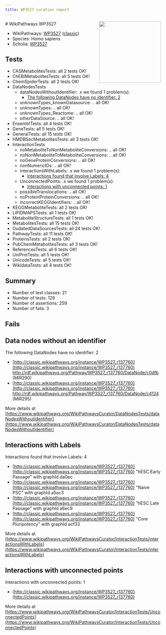 ```yaml
---
title: WP3527 curation report
---
```


<img style="float: right; width: 200px" src="https://upload.wikimedia.org/wikipedia/commons/thumb/8/83/Wplogo_with_text_500.png/640px-Wplogo_with_text_500.png" />
# WikiPathways WP3527

* WikiPathways: [WP3527](https://wikipathways.org/pathways/WP3527) ([classic](https://classic.wikipathways.org/instance/WP3527))
* Species: Homo sapiens
* Scholia: [WP3527](https://scholia.toolforge.org/wikipathways/WP3527)
## Tests
* CASMetabolitesTests: all 2 tests OK!
* ChEBIMetabolitesTests: all 5 tests OK!
* ChemSpiderTests: all 2 tests OK!
* DataNodesTests
    * dataNodesWithoutIdentifier: .x we found 1 problem(s):
        * [The following DataNodes have no identifier: 2](#d2d32fa1)
    * unknownTypes_knownDatasource: .. all OK!
    * unknownTypes: .. all OK!
    * unknownTypes_Reactome: .. all OK!
    * otherDataSource: .. all OK!
* EnsemblTests: all 4 tests OK!
* GeneTests: all 5 tests OK!
* GeneralTests: all 15 tests OK!
* HMDBSecMetabolitesTests: all 3 tests OK!
* InteractionTests
    * noMetaboliteToNonMetaboliteConversions: .. all OK!
    * noNonMetaboliteToMetaboliteConversions: .. all OK!
    * noGeneProteinConversions: .. all OK!
    * nonNumericIDs: .. all OK!
    * interactionsWithLabels: .x we found 1 problem(s):
        * [Interactions found that involve Labels: 4](#630d267b)
    * UnconnectedPoints: .x we found 1 problem(s):
        * [Interactions with unconnected points: 1](#35a61ad9)
    * possibleTranslocations: .. all OK!
    * noProteinProteinConversions: .. all OK!
    * incorrectKEGGIdentifiers: .. all OK!
* KEGGMetaboliteTests: all 2 tests OK!
* LIPIDMAPSTests: all 1 tests OK!
* MetaboliteStructureTests: all 1 tests OK!
* MetabolitesTests: all 15 tests OK!
* OudatedDataSourcesTests: all 24 tests OK!
* PathwayTests: all 11 tests OK!
* ProteinsTests: all 2 tests OK!
* PubChemMetabolitesTests: all 3 tests OK!
* ReferencesTests: all 6 tests OK!
* UniProtTests: all 5 tests OK!
* UnicodeTests: all 5 tests OK!
* WikidataTests: all 4 tests OK!


## Summary

* Number of test classes: 21
* Number of tests: 129
* Number of assertions: 259
* Number of fails: 3

## Fails

<a name="d2d32fa1" />

## Data nodes without an identifier

The following DataNodes have no identifier: 2

* [http://classic.wikipathways.org/instance/WP3527_r137760](http://classic.wikipathways.org/instance/WP3527_r137760) http://rdf.wikipathways.org/Pathway/WP3527_r137760/DataNode/c0dfb (MIR290)
* [http://classic.wikipathways.org/instance/WP3527_r137760](http://classic.wikipathways.org/instance/WP3527_r137760) http://rdf.wikipathways.org/Pathway/WP3527_r137760/DataNode/c4124 (MIR295)


More details at [https://www.wikipathways.org/WikiPathwaysCurator/DataNodesTests/dataNodesWithoutIdentifier](https://www.wikipathways.org/WikiPathwaysCurator/DataNodesTests/dataNodesWithoutIdentifier)

<a name="630d267b" />

## Interactions with Labels

Interactions found that involve Labels: 4

* [http://classic.wikipathways.org/instance/WP3527_r137760](http://classic.wikipathways.org/instance/WP3527_r137760) "hESC Early Passage" with graphId da0ec
* [http://classic.wikipathways.org/instance/WP3527_r137760](http://classic.wikipathways.org/instance/WP3527_r137760) "Naive PSC" with graphId a5ac3
* [http://classic.wikipathways.org/instance/WP3527_r137760](http://classic.wikipathways.org/instance/WP3527_r137760) "hESC Late Passage" with graphId a6ec9
* [http://classic.wikipathways.org/instance/WP3527_r137760](http://classic.wikipathways.org/instance/WP3527_r137760) "Core Pluripotency" with graphId acf33


More details at [https://www.wikipathways.org/WikiPathwaysCurator/InteractionTests/interactionsWithLabels](https://www.wikipathways.org/WikiPathwaysCurator/InteractionTests/interactionsWithLabels)

<a name="35a61ad9" />

## Interactions with unconnected points

Interactions with unconnected points: 1

* [http://classic.wikipathways.org/instance/WP3527_r137760](http://classic.wikipathways.org/instance/WP3527_r137760)


More details at [https://www.wikipathways.org/WikiPathwaysCurator/InteractionTests/UnconnectedPoints](https://www.wikipathways.org/WikiPathwaysCurator/InteractionTests/UnconnectedPoints)

